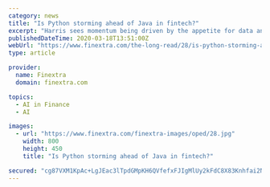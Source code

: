 ```yaml
---
category: news
title: "Is Python storming ahead of Java in fintech?"
excerpt: "Harris sees momentum being driven by the appetite for data and AI projects, rather than purely fintech, among the bigger banks. According to Harris: “A larger factor could be the popularity of Python in machine learning and data science – in solving challenges in analytics, regulation, compliance, and data. Tasks which are made easier by ..."
publishedDateTime: 2020-03-18T13:51:00Z
webUrl: "https://www.finextra.com/the-long-read/28/is-python-storming-ahead-of-java-in-fintech"
type: article

provider:
  name: Finextra
  domain: finextra.com

topics:
  - AI in Finance
  - AI

images:
  - url: "https://www.finextra.com/finextra-images/oped/28.jpg"
    width: 800
    height: 450
    title: "Is Python storming ahead of Java in fintech?"

secured: "cg87VXM1KpAc+LgJEac3lTpdGMpKH6QVfefxFJIgMlUy2kFdC8X83Knhfai2N+Ub/RY3ZYP+LzmSaSliegFRjXZdb37ImQqj5aYIy6YZXNoT7yVM7r2rbA9oFElY3Qk5fWL0znK7No17qS8i/8xwhT71WUen9cTVnDZDCCzhIFsMHQBiJjkKF5eAZgv7k0xu8LGeWSNNmt5pYa07PK4rEnL0xA7H/Au5JoBl9j80oXigsuURcc3SDwceqoenGy4jKlcKmGkuK0gm2qzXX4JVpzmNsfcsNjM2vtvjaMjK9TC+7uJAartHCtFEv0XkamwH;p6OYUWqpFCzjjElqNSW73w=="
---
```



